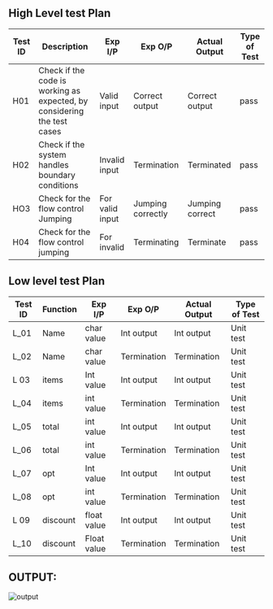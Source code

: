 ## High Level test Plan


|Test ID| Description| Exp I/P| Exp O/P| Actual Output| Type of Test|
|------|------|------|------|-------|------|
|H01| Check if the code is working as expected, by considering the test cases| Valid input| Correct output| Correct output| pass |
|H02| Check if the system handles boundary conditions| Invalid input|Termination| Terminated| pass|
|HO3| Check for the flow control Jumping| For valid input| Jumping correctly| Jumping correct| pass |
|H04| Check for the flow control jumping| For invalid| Terminating| Terminate| pass |

## Low level test Plan


|Test ID|Function|Exp I/P|Exp O/P|Actual Output|Type of Test|
|------|--------|--------|--------|--------|--------|
|L_01|Name |char value|Int output|Int output|Unit test|
|L_02|Name|char value|Termination|Termination|Unit test|
|L 03|items|Int value|Int output|Int output|Unit test|
|L_04|items|int value|Termination|Termination|Unit test|
|L_05|total|int value|Int output|Int output|Unit test|
|L_06|total|int value|Termination|Termination|Unit test|
|L_07|opt|Int value|Int output|Int output|Unit test|
|L_08|opt|int value|Termination|Termination|Unit test|
|L 09|discount|float value|Int output|Int output|Unit test|
|L_10|discount|Float value|Termination|Termination|Unit test|

## OUTPUT:

![output](https://user-images.githubusercontent.com/87801737/161249039-92e4943f-32b4-4849-87fd-f52ab9cc7dd7.png)
